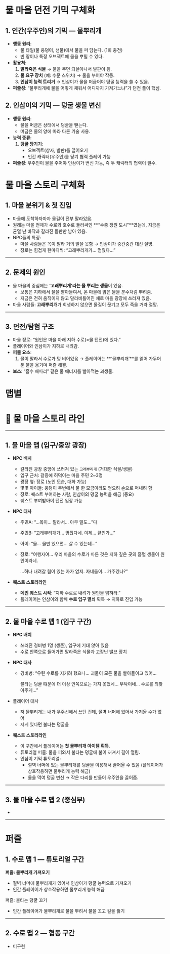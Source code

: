 # 물 마을 던전 기믹 구체화

## 1. 인간(우주인)의 기믹 ― **물뿌리개**

- **행동 원리**:
    - 물 타일(물 웅덩이, 샘물)에서 물을 퍼 담는다. (1회 충전)
    - 빈 땅이나 특정 오브젝트에 물을 뿌릴 수 있다.
- **활용처**:
    1. **말라죽은 식물** → 물을 주면 되살아나서 발판이 됨.
    2. **물 요구 장치** (예: 수문 스위치) → 물을 부어야 작동.
    3. **인삼이 능력 트리거** → 인삼이가 물을 머금어야 덩굴 능력을 쓸 수 있음.
- **퍼즐성**: “물뿌리개에 물을 어떻게 채워서 어디까지 가져가느냐”가 던전 풀이 핵심.

## 2. 인삼이의 기믹 ― **덩굴 생물 변신**

- **행동 원리**:
    - 물을 머금은 상태에서 덩굴을 뻗는다.
    - 머금은 물의 양에 따라 다른 기술 사용.
- **능력 종류**:
    1. **덩굴 당기기**:
        - 오브젝트(상자, 발판)를 끌어오기
        - 인간 캐릭터(우주인)를 당겨 협력 플레이 가능
- **퍼즐성**: 우주인이 물을 주어야 인삼이가 변신 가능, 즉 두 캐릭터의 협력이 필수.

# 물 마을 스토리 구체화

## 1. 마을 분위기 & 첫 진입

- 마을에 도착하자마자 물길이 전부 말라있음.
- 원래는 마을 전체가 수로와 호수로 둘러싸인 **“수중 정원 도시”**였는데, 지금은 균열 난 바닥과 갈라진 돌판만 남아 있음.
- NPC들의 특징:
    - 마을 사람들은 목이 말라 거의 말을 못함 → 인삼이가 중간중간 대신 설명.
    - 장로는 힘겹게 한마디씩: “고래뿌리개가… 멈췄다…”

---

## 2. 문제의 원인

- 물 마을의 중심에는 **‘고래뿌리개’라는 물 뿌리는 생물**이 있음.
    - 보통은 지하에서 물을 빨아들여서, 온 마을에 맑은 물을 분수처럼 뿌려줌.
    - 지금은 전혀 움직이지 않고 말라비틀어진 채로 마을 광장에 쓰러져 있음.
- 마을 사람들: **고래뿌리개**가 회생하지 않으면 물길이 끊기고 모두 죽을 거라 절망.

---

## 3. 던전/탐험 구조

- 마을 장로: “원인은 마을 아래 지하 수로(=물 던전)에 있다.”
- 플레이어와 인삼이가 지하로 내려감.
- **퍼즐 요소**:
    1. 물이 말라서 수로가 텅 비어있음 → 플레이어는 **‘물뿌리개’**를 얻어 가두어둔 물을 옮기며 퍼즐 해결.
- **보스**: “흡수 해파리” 같은 물 에너지를 빨아먹는 괴생물.

# 맵별

# 🌊 물 마을 스토리 라인

---

## 1. 물 마을 맵 (입구/중앙 광장)

- **NPC 배치**
    - 갈라진 광장 중앙에 쓰러져 있는 `고래뿌리개` (거대한 식물/생물)
    - 입구 근처: 갈증에 허덕이는 마을 주민 2~3명
    - 광장 옆: 장로 (노인 모습, 대화 가능)
    - 몇몇 아이들: 웅덩이 주변에서 물 한 모금이라도 얻으려 손으로 퍼내려 함
    - 장로: 퀘스트 부여하는 사람, 인삼이의 덩굴 능력을 해금 (중요)
    - 퀘스트 부여받아야 던전 입장 가능
- **NPC 대사**
    - 주민A: “…목이… 말라서… 아무 말도…”다
    - 주민B: “고래뿌리개가… 멈췄다네. 이제… 끝인가…”
    - 아이: “물… 물만 있으면… 살 수 있는데…”
    - 장로: “여행자여… 우리 마을의 수로가 마른 것은 지하 깊은 곳의 흡혈 생물이 원인이라네.
        
        …허나 내려갈 힘이 있는 자가 없지. 자네들이… 가주겠나?”
        
- **퀘스트 스토리라인**
    - **메인 퀘스트 시작**: “지하 수로로 내려가 원인을 밝혀라.”
    - 플레이어는 인삼이와 함께 **수로 입구 열쇠** 획득 → 지하로 진입 가능

---

## 2. 물 마을 수로 맵 1 (입구 구간)

- **NPC 배치**
    - 쓰러진 경비병 1명 (생존), 입구에 기대 앉아 있음
    - 수로 안쪽으로 들어가면 말라죽은 식물과 고장난 밸브 장치
- **NPC 대사**
    - 경비병: “우린 수로를 지키려 했으나… 괴물이 모든 물을 빨아들이고 있어…
        
        불타는 덩굴 떄문에 더 이상 안쪽으로는 가지 못했네… 부탁이네… 수로를 되찾아주게…”
        
- 플레이어 대사
    - 저 물뿌리개는 내가 우주선에서 쓰던 건데, 절벽 너머에 있어서 가져올 수가 없어
    - 저게 있다면 불타는 덩굴을
- **퀘스트 스토리라인**
    - 이 구간에서 플레이어는 **첫 물뿌리개 아이템 획득**.
    - 튜토리얼 퍼즐: 물을 퍼와서 불타는 덩굴에 불이 꺼져서 길이 열림.
    - 인삼이 기믹 튜토리얼:
        - 절벽 너머에 있는 물뿌리개를 덩굴을 이용해서 끌어올 수 있음 (플레이어가 상호작용하면 물뿌리개 능력 해금)
        - 물을 먹여 덩굴 변신 → 작은 다리를 만들어 우주인을 끌어줌.

---

## 3. 물 마을 수로 맵 2 (중심부)

- 

---

# 퍼즐

## 1. 수로 맵 1 ― 튜토리얼 구간

**퍼즐: 물뿌리개 가져오기**

- 절벽 너머에 물뿌리개가 있어서 인삼이가 덩굴 능력으로 가져오기
- 인간 플레이어가 상호작용하면 물뿌리개 능력 해금

퍼즐: 불타는 덩굴 끄기

- 인간 플레이어가 물뿌리개로 물을 뿌려서 불을 끄고 길을 뚫기

---

## 2. 수로 맵 2 ― 협동 구간

- 미구현